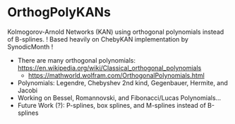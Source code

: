 # OrthogPolyKANs
Kolmogorov-Arnold Networks (KAN) using orthogonal polynomials instead of B-splines.
! Based heavily on ChebyKAN implementation by SynodicMonth !
- There are many orthogonal polynomials: https://en.wikipedia.org/wiki/Classical_orthogonal_polynomials
  - https://mathworld.wolfram.com/OrthogonalPolynomials.html
- Polynomials: Legendre, Chebyshev 2nd kind, Gegenbauer, Hermite, and Jacobi
- Working on Bessel, Romannovski, and Fibonacci/Lucas Polynomials...
- Future Work (?): P-splines, box splines, and M-splines instead of B-splines 

